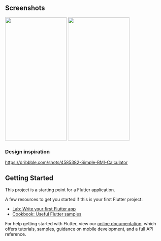 ## Screenshots 
<img src="https://user-images.githubusercontent.com/60056833/115282094-67328680-a167-11eb-99f6-efe54a57793a.png"  width="200" height="400" /> <img src="https://user-images.githubusercontent.com/60056833/115282098-68fc4a00-a167-11eb-9669-b68dd3a25540.png"  width="200" height="400" />

### Design inspiration
https://dribbble.com/shots/4585382-Simple-BMI-Calculator
 

## Getting Started

This project is a starting point for a Flutter application.

A few resources to get you started if this is your first Flutter project:

- [Lab: Write your first Flutter app](https://flutter.dev/docs/get-started/codelab)
- [Cookbook: Useful Flutter samples](https://flutter.dev/docs/cookbook)

For help getting started with Flutter, view our
[online documentation](https://flutter.dev/docs), which offers tutorials,
samples, guidance on mobile development, and a full API reference.
